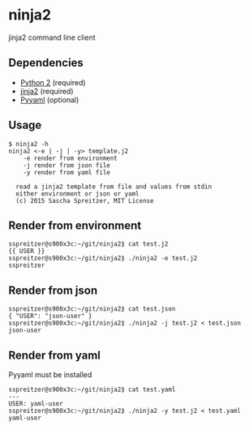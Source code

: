 ninja2
======

jinja2 command line client

Dependencies
------------
* [Python 2](http://python.org/) (required)
* [jinja2](http://jinja.pocoo.org/docs/dev/) (required)
* [Pyyaml](http://pyyaml.org/) (optional)

Usage
-----

```
$ ninja2 -h
ninja2 <-e | -j | -y> template.j2
    -e render from environment
    -j render from json file
    -y render from yaml file

  read a jinja2 template from file and values from stdin
  either environment or json or yaml
  (c) 2015 Sascha Spreitzer, MIT License
```

Render from environment
-----------------------
```
sspreitzer@s900x3c:~/git/ninja2⟫ cat test.j2 
{{ USER }}
sspreitzer@s900x3c:~/git/ninja2⟫ ./ninja2 -e test.j2 
sspreitzer
```

Render from json
----------------
```
sspreitzer@s900x3c:~/git/ninja2⟫ cat test.json 
{ "USER": "json-user" }
sspreitzer@s900x3c:~/git/ninja2⟫ ./ninja2 -j test.j2 < test.json
json-user
```

Render from yaml
----------------
Pyyaml must be installed
```
sspreitzer@s900x3c:~/git/ninja2⟫ cat test.yaml 
---
USER: yaml-user
sspreitzer@s900x3c:~/git/ninja2⟫ ./ninja2 -y test.j2 < test.yaml
yaml-user
```
